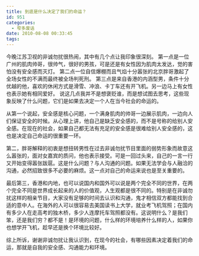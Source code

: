 ```yaml
---
title: 到底是什么决定了我们的命运？
id: 951
categories:
  - 窄多废话
date: 2010-08-08 00:33:45
tags:
---
```


今晚江苏卫视的非诚勿扰很热闹，其中有几个点让我印象很深刻。
第一点是一位广州的肌肉帅哥，很帅气，很好的男孩，可是还是有女性因为肌肉太发达，觉的害怕没有安全感而灭灯。
第二点一位自信爆棚而且气焰十分嚣张的北京胖哥激起了全场女性的不满而最终被全场判死刑。
第三点是来自香港的内涵型男，条件十分优越的他，喜欢的休闲方式是滑雪、冲浪、卡丁车还有开飞机。另一边马上有女性也表示她有相同爱好。
说这几点我并不是想褒贬谁，而是想试图去思考，这些现象反映了什么问题，它们是如果去决定一个人在当今社会的命运的。

从第一个说起，安全感是核心问题，一个满身肌肉的帅哥一边展示肌肉，一边向人们保证安全的时候。从心理上讲，他自己是缺乏安全感的，而不是号称的给别人安全感。在现在的社会，如果自己都无法有充足的安全感是很难给别人安全感的，这也是决定自己命运的很重要一环。

第二，胖哥解释的初衷是想扭转男性在过去非诚勿扰节目里面的弱势形象而故意这么嚣张的，面对女嘉宾的质问，他也表示接受。可是一回过头来，自己的一言一行又开始变得嚣张跋扈。这是什么问题？与人沟通的问题。如果无法学会与人融洽的沟通，必然招致很多不必要的麻烦。这一点对自己的命运来说也是至关重要的。

最后第三，香港和内地，也可以说国内和国外可以说是两个完全不同的世界，在两个完全不同是世界成长起来的人的价值观，人生观都是很不同的。特别是在非诚勿扰这样的相亲节目，大家没有足够的时间去认识和沟通，鬼才相信双方都能找到合适的意中人。在海外的人可以很容易去美国读书上大学，就业考飞机驾照；在国内有多少人在走高考的独木桥，多少人连摩托车驾照都没有。这说明什么？是我们笨，还是我们穷？都不是！是环境的问题，什么样的环境培养什么样的人，如果你也想学开飞机，趁早还是换个环境比较好。

综上所诉，谢谢非诚勿扰让我认识到，在现今的社会，有哪些因素决定着我们的命运，那就是自我的安全感、沟通能力和环境。
